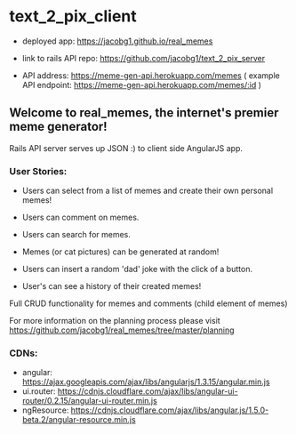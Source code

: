 # text_2_pix_client

* deployed app: https://jacobg1.github.io/real_memes

* link to rails API repo: https://github.com/jacobg1/text_2_pix_server

* API address: https://meme-gen-api.herokuapp.com/memes
( example API endpoint: https://meme-gen-api.herokuapp.com/memes/:id )


## Welcome to real_memes, the internet's premier meme generator!  

Rails API server serves up JSON :) to client side AngularJS app.

### User Stories:

* Users can select from a list of memes and create their own personal memes!

* Users can comment on memes.

* Users can search for memes.

* Memes (or cat pictures) can be generated at random!

* Users can insert a random 'dad' joke with the click of a button.

* User's can see a history of their created memes!

Full CRUD functionality for memes and comments (child element of memes)

For more information on the planning process please visit https://github.com/jacobg1/real_memes/tree/master/planning

### CDNs:

* angular: https://ajax.googleapis.com/ajax/libs/angularjs/1.3.15/angular.min.js
* ui.router: https://cdnjs.cloudflare.com/ajax/libs/angular-ui-router/0.2.15/angular-ui-router.min.js
* ngResource: https://cdnjs.cloudflare.com/ajax/libs/angular.js/1.5.0-beta.2/angular-resource.min.js
